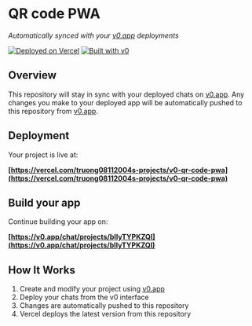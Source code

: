 # QR code PWA

*Automatically synced with your [v0.app](https://v0.app) deployments*

[![Deployed on Vercel](https://img.shields.io/badge/Deployed%20on-Vercel-black?style=for-the-badge&logo=vercel)](https://vercel.com/truong08112004s-projects/v0-qr-code-pwa)
[![Built with v0](https://img.shields.io/badge/Built%20with-v0.app-black?style=for-the-badge)](https://v0.app/chat/projects/bIlyTYPKZQI)

## Overview

This repository will stay in sync with your deployed chats on [v0.app](https://v0.app).
Any changes you make to your deployed app will be automatically pushed to this repository from [v0.app](https://v0.app).

## Deployment

Your project is live at:

**[https://vercel.com/truong08112004s-projects/v0-qr-code-pwa](https://vercel.com/truong08112004s-projects/v0-qr-code-pwa)**

## Build your app

Continue building your app on:

**[https://v0.app/chat/projects/bIlyTYPKZQI](https://v0.app/chat/projects/bIlyTYPKZQI)**

## How It Works

1. Create and modify your project using [v0.app](https://v0.app)
2. Deploy your chats from the v0 interface
3. Changes are automatically pushed to this repository
4. Vercel deploys the latest version from this repository